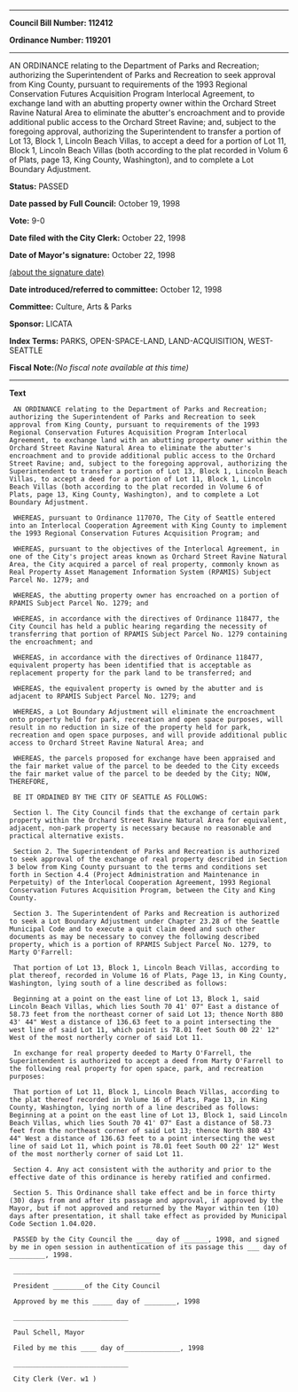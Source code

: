 

********

**Council Bill Number: 112412**
   
**Ordinance Number: 119201**
********

 AN ORDINANCE relating to the Department of Parks and Recreation; authorizing the Superintendent of Parks and Recreation to seek approval from King County, pursuant to requirements of the 1993 Regional Conservation Futures Acquisition Program Interlocal Agreement, to exchange land with an abutting property owner within the Orchard Street Ravine Natural Area to eliminate the abutter's encroachment and to provide additional public access to the Orchard Street Ravine; and, subject to the foregoing approval, authorizing the Superintendent to transfer a portion of Lot 13, Block 1, Lincoln Beach Villas, to accept a deed for a portion of Lot 11, Block 1, Lincoln Beach Villas (both according to the plat recorded in Volum 6 of Plats, page 13, King County, Washington), and to complete a Lot Boundary Adjustment.

**Status:** PASSED
   
**Date passed by Full Council:** October 19, 1998
   
**Vote:** 9-0
   
**Date filed with the City Clerk:** October 22, 1998
   
**Date of Mayor's signature:** October 22, 1998
   
[(about the signature date)](/~public/approvaldate.htm)
   
   
   
**Date introduced/referred to committee:** October 12, 1998
   
**Committee:** Culture, Arts & Parks
   
**Sponsor:** LICATA
   
   
**Index Terms:** PARKS, OPEN-SPACE-LAND, LAND-ACQUISITION, WEST-SEATTLE

**Fiscal Note:**_(No fiscal note available at this time)_

********

**Text**
   
```
 AN ORDINANCE relating to the Department of Parks and Recreation; authorizing the Superintendent of Parks and Recreation to seek approval from King County, pursuant to requirements of the 1993 Regional Conservation Futures Acquisition Program Interlocal Agreement, to exchange land with an abutting property owner within the Orchard Street Ravine Natural Area to eliminate the abutter's encroachment and to provide additional public access to the Orchard Street Ravine; and, subject to the foregoing approval, authorizing the Superintendent to transfer a portion of Lot 13, Block 1, Lincoln Beach Villas, to accept a deed for a portion of Lot 11, Block 1, Lincoln Beach Villas (both according to the plat recorded in Volume 6 of Plats, page 13, King County, Washington), and to complete a Lot Boundary Adjustment.

 WHEREAS, pursuant to Ordinance 117070, The City of Seattle entered into an Interlocal Cooperation Agreement with King County to implement the 1993 Regional Conservation Futures Acquisition Program; and

 WHEREAS, pursuant to the objectives of the Interlocal Agreement, in one of the City's project areas known as Orchard Street Ravine Natural Area, the City acquired a parcel of real property, commonly known as Real Property Asset Management Information System (RPAMIS) Subject Parcel No. 1279; and

 WHEREAS, the abutting property owner has encroached on a portion of RPAMIS Subject Parcel No. 1279; and

 WHEREAS, in accordance with the directives of Ordinance 118477, the City Council has held a public hearing regarding the necessity of transferring that portion of RPAMIS Subject Parcel No. 1279 containing the encroachment; and

 WHEREAS, in accordance with the directives of Ordinance 118477, equivalent property has been identified that is acceptable as replacement property for the park land to be transferred; and

 WHEREAS, the equivalent property is owned by the abutter and is adjacent to RPAMIS Subject Parcel No. 1279; and

 WHEREAS, a Lot Boundary Adjustment will eliminate the encroachment onto property held for park, recreation and open space purposes, will result in no reduction in size of the property held for park, recreation and open space purposes, and will provide additional public access to Orchard Street Ravine Natural Area; and

 WHEREAS, the parcels proposed for exchange have been appraised and the fair market value of the parcel to be deeded to the City exceeds the fair market value of the parcel to be deeded by the City; NOW, THEREFORE,

 BE IT ORDAINED BY THE CITY OF SEATTLE AS FOLLOWS:

 Section l. The City Council finds that the exchange of certain park property within the Orchard Street Ravine Natural Area for equivalent, adjacent, non-park property is necessary because no reasonable and practical alternative exists.

 Section 2. The Superintendent of Parks and Recreation is authorized to seek approval of the exchange of real property described in Section 3 below from King County pursuant to the terms and conditions set forth in Section 4.4 (Project Administration and Maintenance in Perpetuity) of the Interlocal Cooperation Agreement, 1993 Regional Conservation Futures Acquisition Program, between the City and King County.

 Section 3. The Superintendent of Parks and Recreation is authorized to seek a Lot Boundary Adjustment under Chapter 23.28 of the Seattle Municipal Code and to execute a quit claim deed and such other documents as may be necessary to convey the following described property, which is a portion of RPAMIS Subject Parcel No. 1279, to Marty O'Farrell:

 That portion of Lot 13, Block 1, Lincoln Beach Villas, according to plat thereof, recorded in Volume 16 of Plats, Page 13, in King County, Washington, lying south of a line described as follows:

 Beginning at a point on the east line of Lot 13, Block 1, said Lincoln Beach Villas, which lies South 70 41' 07" East a distance of 58.73 feet from the northeast corner of said Lot 13; thence North 880 43' 44" West a distance of 136.63 feet to a point intersecting the west line of said Lot 11, which point is 78.01 feet South 00 22' 12" West of the most northerly corner of said Lot 11.

 In exchange for real property deeded to Marty O'Farrell, the Superintendent is authorized to accept a deed from Marty O'Farrell to the following real property for open space, park, and recreation purposes:

 That portion of Lot 11, Block 1, Lincoln Beach Villas, according to the plat thereof recorded in Volume 16 of Plats, Page 13, in King County, Washington, lying north of a line described as follows: Beginning at a point on the east line of Lot 13, Block 1, said Lincoln Beach Villas, which lies South 70 41' 07" East a distance of 58.73 feet from the northeast corner of said Lot 13; thence North 880 43' 44" West a distance of 136.63 feet to a point intersecting the west line of said Lot 11, which point is 78.01 feet South 00 22' 12" West of the most northerly corner of said Lot 11.

 Section 4. Any act consistent with the authority and prior to the effective date of this ordinance is hereby ratified and confirmed.

 Section 5. This Ordinance shall take effect and be in force thirty (30) days from and after its passage and approval, if approved by the Mayor, but if not approved and returned by the Mayor within ten (10) days after presentation, it shall take effect as provided by Municipal Code Section 1.04.020.

 PASSED by the City Council the ____ day of ______, 1998, and signed by me in open session in authentication of its passage this ___ day of _________, 1998.

 _____________________________________

 President ________of the City Council

 Approved by me this _____ day of ________, 1998

 _____________________________

 Paul Schell, Mayor

 Filed by me this ____ day of______________, 1998

 _____________________________

 City Clerk (Ver. w1 )

```
